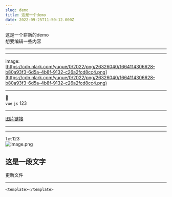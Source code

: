```yaml
---
slug: demo
title: 这是一个demo
date: 2022-09-25T11:50:12.000Z
---
```


这是一个崭新的demo<br />想要编辑一些内容<br />

---


---

image: [https://cdn.nlark.com/yuque/0/2022/png/26326040/1664114306628-b80a93f3-6d5a-4b8f-9132-c26a2fcd8cc4.png](https://cdn.nlark.com/yuque/0/2022/png/26326040/1664114306628-b80a93f3-6d5a-4b8f-9132-c26a2fcd8cc4.png)

---

🐳<br />`vue` `js`  123

---

[图片链接](https://starlong-me.netlify.app/posts/my-blog)

---


---

`let`123<br />![image.png](https://cdn.nlark.com/yuque/0/2022/png/26326040/1664529328876-c9eb1ded-9fb6-4547-b706-9d5ca6fd7cae.png#clientId=u95945211-a809-4&crop=0&crop=0&crop=1&crop=1&from=paste&height=84&id=uc79bf7a9&margin=%5Bobject%20Object%5D&name=image.png&originHeight=105&originWidth=320&originalType=binary&ratio=1&rotation=0&showTitle=false&size=5694&status=done&style=none&taskId=uc3fc1485-169c-4ed4-9a5f-c93941d82be&title=&width=256)
<a name="TSose"></a>
## 这是一段文字
更新文件

---

```vue
<template></template>	
```
